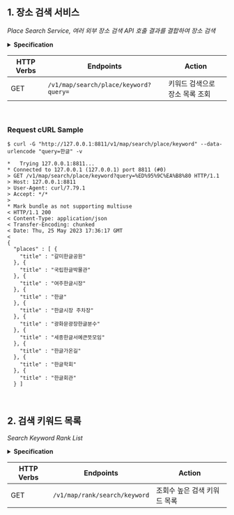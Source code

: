 ## 1. 장소 검색 서비스

_Place Search Service, 여러 외부 장소 검색 API 호출 결과를 결합하여 장소 검색_

<details>
<summary><b>Specification</b></summary>

**장소 검색 서비스 - 카카오 검색 API, 네이버 검색 API**

- 각각 최대 5개씩, 총 10개의 키워드 관련 장소를 검색
- 특정 서비스 검색 결과가 5개 이하면 최대한 총 10개에 맞게 적용
- 카카오 장소 검색 API의 결과를 기준으로 두 API 검색 결과에 동일하게 나타나는 문서(장소)가 상위에 올 수 있도록 정렬)

<br/>

**검색 소스: 아래 API 활용**

- 카카오의 로컬API
    - https://developers.kakao.com/docs/latest/ko/local/dev-guide#search-by-keyword
- 네이버 장소 검색 API
    - https://developers.naver.com/docs/serviceapi/search/local/local.md#%EC%A7%80%EC%97%AD

</details>

| HTTP Verbs | Endpoints                             | Action            |
|------------|---------------------------------------|-------------------|
| GET        | `/v1/map/search/place/keyword?query=` | 키워드 검색으로 장소 목록 조회 |

<br/>

### Request cURL Sample

```cURL
$ curl -G "http://127.0.0.1:8811/v1/map/search/place/keyword" --data-urlencode "query=한글" -v

*   Trying 127.0.0.1:8811...
* Connected to 127.0.0.1 (127.0.0.1) port 8811 (#0)
> GET /v1/map/search/place/keyword?query=%ED%95%9C%EA%B8%80 HTTP/1.1
> Host: 127.0.0.1:8811
> User-Agent: curl/7.79.1
> Accept: */*
> 
* Mark bundle as not supporting multiuse
< HTTP/1.1 200 
< Content-Type: application/json
< Transfer-Encoding: chunked
< Date: Thu, 25 May 2023 17:36:17 GMT
< 
{
  "places" : [ {
    "title" : "갈미한글공원"
  }, {
    "title" : "국립한글박물관"
  }, {
    "title" : "여주한글시장"
  }, {
    "title" : "한글"
  }, {
    "title" : "한글시장 주차장"
  }, {
    "title" : "광화문광장한글분수"
  }, {
    "title" : "세종한글서예큰뜻모임"
  }, {
    "title" : "한글가온길"
  }, {
    "title" : "한글학회"
  }, {
    "title" : "한글회관"
  } ]
```

<br/>

## 2. 검색 키워드 목록

_Search Keyword Rank List_

<details>
<summary><b>Specification</b></summary>

- 사용자들이 많이 검색한 순서대로, 최대 10개의 검색 키워드 목록을 제공
- 키워드 별로 검색된 횟수도 함께 표기
- 비즈니스 로직은 모두 서버에서 구현
- 요청/응답 URL, JSON Object는 요건에 맞게 자유롭게 작성

</details>

| HTTP Verbs | Endpoints                     | Action           |
|------------|-------------------------------|------------------|
| GET        | `/v1/map/rank/search/keyword` | 조회수 높은 검색 키워드 목록 |



